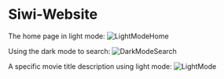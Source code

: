 # Siwi-Website

The home page in light mode:
![LightModeHome](https://user-images.githubusercontent.com/66845298/129245474-264cbb75-2684-4c14-9ba2-78d64757c119.jpg)

Using the dark mode to search:
![DarkModeSearch](https://user-images.githubusercontent.com/66845298/129245467-4b670c33-6be4-4101-bebd-970816f653af.jpg)

A specific movie title description using light mode:
![LightMode](https://user-images.githubusercontent.com/66845298/129245476-4e894c3d-a545-4025-ab82-4ba24b97d372.jpg)
